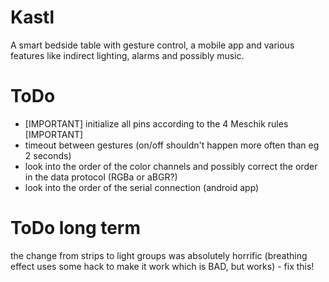 # Kastl

A smart bedside table with gesture control, a mobile app and various features like indirect lighting, alarms and possibly music.


# ToDo

- [IMPORTANT] initialize all pins according to the 4 Meschik rules [IMPORTANT]
- timeout between gestures (on/off shouldn't happen more often than eg 2 seconds)
- look into the order of the color channels and possibly correct the order in the data protocol (RGBa or aBGR?)
- look into the order of the serial connection (android app)

# ToDo long term

the change from strips to light groups was absolutely horrific (breathing effect uses some hack to make it work which is BAD, but works) - fix this!
